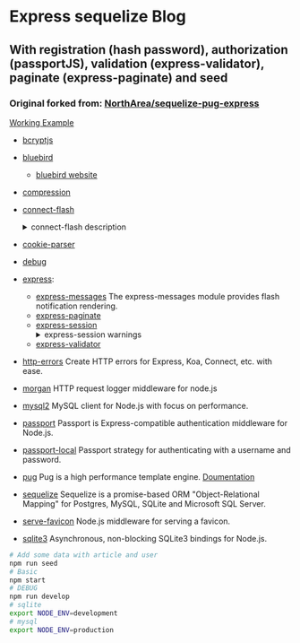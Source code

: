 # Express sequelize Blog
## With registration (hash password), authorization (passportJS), validation (express-validator), paginate (express-paginate) and seed

### Original forked from: [NorthArea/sequelize-pug-express](https://github.com/NorthArea/sequelize-pug-express)  
[Working Example](http://87.236.23.246/)  

* [bcryptjs](https://www.npmjs.com/package/bcryptjs)  
* [bluebird](https://www.npmjs.com/package/bluebird)  
   - [bluebird website](http://bluebirdjs.com/docs/getting-started.html)  
* [compression](https://www.npmjs.com/package/compression)  
* [connect-flash](https://www.npmjs.com/package/connect-flash)
  <details>  
    <summary>connect-flash description</summary>
   
    <p>The flash is a special area of the session used for storing messages. Messages are written to the flash and cleared after being displayed to the user.</p>
    <p>The flash is typically used in combination with redirects, ensuring that the message is available  to the next page that is to be rendered.</p>
   
  </details>  
* [cookie-parser](https://www.npmjs.com/package/cookie-parser)  
* [debug](https://www.npmjs.com/package/debug)  
* [express](https://www.npmjs.com/package/express):  
   - [express-messages](https://www.npmjs.com/package/express-messages)  The express-messages module provides flash notification rendering.  
   - [express-paginate](https://www.npmjs.com/package/express-paginate)  
   - [express-session](https://www.npmjs.com/package/express-session)  
     <details>
         <summary>express-session warnings</summary>
           <p>
              <b>Note</b> Since version 1.5.0, the [cookie-parser middleware](https://www.npmjs.com/package/cookie-parser) no longer needs to be used for this module to work. This module now directly reads and writes cookies on req/res. Using cookie-parser may result in issues if the secret is not the same between this module and cookie-parser.  
          </p>
          <p>
             <b>Warning</b> The default server-side session storage, MemoryStore, is purposely not designed for a production environment. It will leak memory under most conditions, does not scale past a single process, and is meant for debugging and developing.  
          </p>
          <p>
            For a list of stores, see [compatible session stores](https://www.npmjs.com/package/express-session#compatible-session-stores).  
          </p>
     </details>  
   - [express-validator](https://www.npmjs.com/package/express-validator)  
* [http-errors](https://www.npmjs.com/package/http-errors) Create HTTP errors for Express, Koa, Connect, etc. with ease.  
* [morgan](https://www.npmjs.com/package/morgan) HTTP request logger middleware for node.js  
* [mysql2](https://www.npmjs.com/package/mysql2) MySQL client for Node.js with focus on performance.   
* [passport](https://www.npmjs.com/package/passport) Passport is Express-compatible authentication middleware for Node.js.  
* [passport-local](https://www.npmjs.com/package/passport-local) Passport strategy for authenticating with a username and password.  
* [pug](https://www.npmjs.com/package/pug) Pug is a high performance template engine. [Doumentation](https://pugjs.org/)  
* [sequelize](https://www.npmjs.com/package/sequelize) Sequelize is a promise-based ORM "Object-Relational Mapping" for Postgres, MySQL, SQLite and Microsoft SQL Server.  
* [serve-favicon](https://www.npmjs.com/package/serve-favicon) Node.js middleware for serving a favicon.  
* [sqlite3](https://www.npmjs.com/package/sqlite3) Asynchronous, non-blocking SQLite3 bindings for Node.js.  

```bash
# Add some data with article and user
npm run seed
# Basic
npm start
# DEBUG
npm run develop
# sqlite
export NODE_ENV=development
# mysql
export NODE_ENV=production
```
